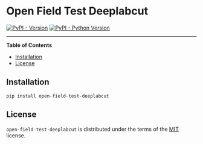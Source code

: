 # Open Field Test Deeplabcut

[![PyPI - Version](https://img.shields.io/pypi/v/open-field-test-deeplabcut.svg)](https://pypi.org/project/open-field-test-deeplabcut)
[![PyPI - Python Version](https://img.shields.io/pypi/pyversions/open-field-test-deeplabcut.svg)](https://pypi.org/project/open-field-test-deeplabcut)

-----

**Table of Contents**

- [Installation](#installation)
- [License](#license)

## Installation

```console
pip install open-field-test-deeplabcut
```

## License

`open-field-test-deeplabcut` is distributed under the terms of the [MIT](https://spdx.org/licenses/MIT.html) license.
